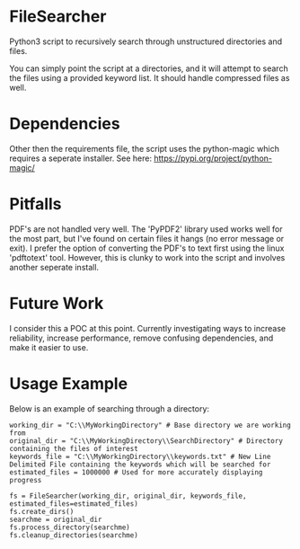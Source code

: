 # FileSearcher
Python3 script to recursively search through unstructured directories and files.

You can simply point the script at a directories, and it will attempt to search the files using a provided keyword list. It should handle compressed files as well.

# Dependencies
Other then the requirements file, the script uses the python-magic which requires a seperate installer. See here:
https://pypi.org/project/python-magic/

# Pitfalls
PDF's are not handled very well. The 'PyPDF2' library used works well for the most part, but I've found on certain files it hangs (no error message or exit).
I prefer the option of converting the PDF's to text first using the linux 'pdftotext' tool. However, this is clunky to work into the script and involves another seperate install. 

# Future Work
I consider this a POC at this point. Currently investigating ways to increase reliability, increase performance, remove confusing dependencies, and make it easier to use. 

# Usage Example
Below is an example of searching through a directory:

    working_dir = "C:\\MyWorkingDirectory" # Base directory we are working from
    original_dir = "C:\\MyWorkingDirectory\\SearchDirectory" # Directory containing the files of interest
    keywords_file = "C:\\MyWorkingDirectory\\keywords.txt" # New Line Delimited File containing the keywords which will be searched for
    estimated_files = 1000000 # Used for more accurately displaying progress

    fs = FileSearcher(working_dir, original_dir, keywords_file, estimated_files=estimated_files)
    fs.create_dirs()
    searchme = original_dir 
    fs.process_directory(searchme)
    fs.cleanup_directories(searchme)
